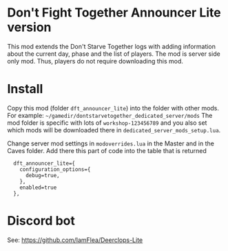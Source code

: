 # Don't Fight Together Announcer Lite version
This mod extends the Don't Starve Together logs with adding information about the current day, phase and the list of players. 
The mod is server side only mod. 
Thus, players do not require downloading this mod.

# Install 
Copy this mod (folder `dft_announcer_lite`) into the folder with other mods. For example: `~/gamedir/dontstarvetogether_dedicated_server/mods` The mod folder is specific with lots of `workshop-123456789` and you also set which mods will be downloaded there in `dedicated_server_mods_setup.lua`. 

Change server mod settings in `modoverrides.lua` in the Master and in the Caves folder. 
Add there this part of code into the table that is returned
```
  dft_announcer_lite={
    configuration_options={
      debug=true,
    },
    enabled=true
  },
```

# Discord bot
See: https://github.com/IamFlea/Deerclops-Lite
